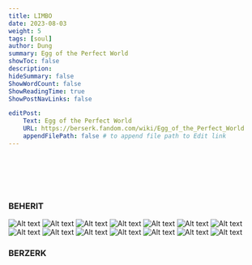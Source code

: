 ```yaml
---
title: LIMBO
date: 2023-08-03
weight: 5
tags: [soul]
author: Dung
summary: Egg of the Perfect World
showToc: false
description: 
hideSummary: false
ShowWordCount: false
ShowReadingTime: true
ShowPostNavLinks: false

editPost:
    Text: Egg of the Perfect World
    URL: https://berserk.fandom.com/wiki/Egg_of_the_Perfect_World
    appendFilePath: false # to append file path to Edit link
---
```

\
\
\
​
### BEHERIT
![Alt text](griffith.png)
![Alt text](brain.png)
![Alt text](hell.png)
![Alt text](king-1.png)
![Alt text](king-2.png)
![Alt text](eclipse.png)
![Alt text](gut.png)
![Alt text](wolves.png)
![Alt text](worms.png)
![Alt text](room.png)
![Alt text](tentacle.png)
![Alt text](godhand.png)
![Alt text](hand.png)
![Alt text](skin.png)
### BERZERK
